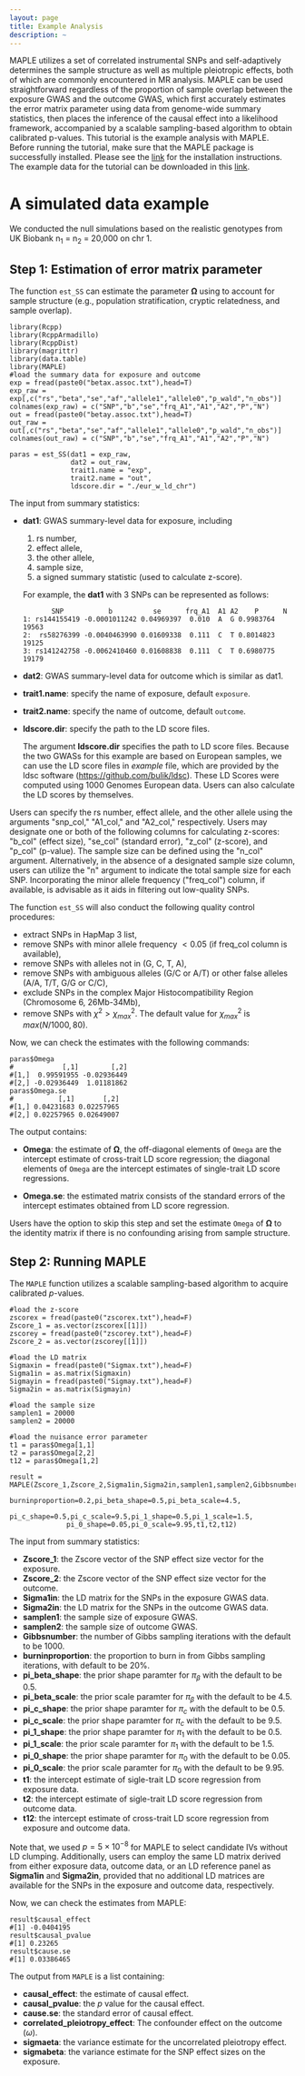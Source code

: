 ```yaml
---
layout: page
title: Example Analysis
description: ~
---
```

MAPLE utilizes a set of correlated instrumental SNPs and self-adaptively determines the sample structure as well as multiple pleiotropic effects, both of which are commonly encountered in MR analysis. MAPLE can be used straightforward regardless of the proportion of sample overlap between the exposure GWAS and the outcome GWAS, which first accurately estimates the error matrix parameter using data from genome-wide summary statistics, then places the inference of the causal effect into a likelihood framework, accompanied by a scalable sampling-based algorithm to obtain calibrated p-values. This tutorial is the example analysis with MAPLE. Before running the tutorial, make sure that the MAPLE package is successfully installed. Please see the [link](02_installation.html) for the installation instructions. The example data for the tutorial can be downloaded in this [link](https://github.com/yuanzhongshang/MAPLE/tree/main/example).

# A simulated data example

We conducted the null simulations based on the realistic genotypes from UK Biobank n<sub>1</sub> = n<sub>2</sub> = 20,000 on chr 1. 

## Step 1: Estimation of error matrix parameter

The function `est_SS` can estimate the parameter $\mathbf{\Omega}$ using to account for sample structure (e.g., population stratification, cryptic relatedness, and sample overlap).

```
library(Rcpp)
library(RcppArmadillo)
library(RcppDist)
library(magrittr)
library(data.table)
library(MAPLE)
#load the summary data for exposure and outcome
exp = fread(paste0("betax.assoc.txt"),head=T)
exp_raw = exp[,c("rs","beta","se","af","allele1","allele0","p_wald","n_obs")] 
colnames(exp_raw) = c("SNP","b","se","frq_A1","A1","A2","P","N")
out = fread(paste0("betay.assoc.txt"),head=T)
out_raw = out[,c("rs","beta","se","af","allele1","allele0","p_wald","n_obs")] 
colnames(out_raw) = c("SNP","b","se","frq_A1","A1","A2","P","N")

paras = est_SS(dat1 = exp_raw,
               dat2 = out_raw,
               trait1.name = "exp",
               trait2.name = "out",
               ldscore.dir = "./eur_w_ld_chr")
```

The input from summary statistics:

* **dat1**: GWAS summary-level data for exposure, including
  1. rs number,
  2. effect allele,
  3. the other allele,
  4. sample size,
  5. a signed summary statistic (used to calculate z-score).
  
    For example, the **dat1** with 3 SNPs can be represented as follows:
     
             SNP           b          se      frq_A1  A1 A2    P      N
      1: rs144155419 -0.0001011242 0.04969397  0.010  A  G 0.9983764 19563
      2:  rs58276399 -0.0040463990 0.01609338  0.111  C  T 0.8014823 19125
      3: rs141242758 -0.0062410460 0.01608838  0.111  C  T 0.6980775 19179
      
* **dat2**: GWAS summary-level data for outcome which is similar as dat1.
* **trait1.name**: specify the name of exposure, default `exposure`.
* **trait2.name**: specify the name of outcome, default `outcome`.
* **ldscore.dir**: specify the path to the LD score files.

   The argument **ldscore.dir** specifies the path to LD score files. Because the two GWASs for this example are based on European samples, we can use the LD score files in *example* file, which are provided by the ldsc software (<https://github.com/bulik/ldsc>). These LD Scores were computed using 1000 Genomes European data. Users can also calculate the LD scores by themselves.

Users can specify the rs number, effect allele, and the other allele using the arguments "snp_col," "A1_col," and "A2_col," respectively. Users may designate one or both of the following columns for calculating z-scores: "b_col" (effect size), "se_col" (standard error), "z_col" (z-score), and "p_col" (p-value). The sample size can be defined using the "n_col" argument. Alternatively, in the absence of a designated sample size column, users can utilize the "n" argument to indicate the total sample size for each SNP. Incorporating the minor allele frequency ("freq_col") column, if available, is advisable as it aids in filtering out low-quality SNPs.

The function `est_SS` will also conduct the following quality control procedures:

* extract SNPs in HapMap 3 list,
* remove SNPs with minor allele frequency $< 0.05$ (if freq_col column is available),
* remove SNPs with alleles not in (G, C, T, A),
* remove SNPs with ambiguous alleles (G/C or A/T) or other false alleles (A/A, T/T, G/G or C/C),
* exclude SNPs in the complex Major Histocompatibility Region (Chromosome 6, 26Mb-34Mb),
* remove SNPs with $\chi^2 > \chi^2_{max}$. The default value for $\chi^2_{max}$ is $max(N/1000, 80)$.

Now, we can check the estimates with the following commands:

```
paras$Omega
#            [,1]        [,2]
#[1,]  0.99591955 -0.02936449
#[2,] -0.02936449  1.01181862
paras$Omega.se
#           [,1]       [,2]
#[1,] 0.04231683 0.02257965
#[2,] 0.02257965 0.02649007
```

The output contains:

* **Omega**: the estimate of $\mathbf\Omega$, the off-diagonal elements of `Omega` are the intercept estimate of cross-trait LD score regression; the diagonal elements of `Omega` are the intercept estimates of single-trait LD score regressions.

* **Omega.se**: the estimated matrix consists of the standard errors of the intercept estimates obtained from LD score regression.

Users have the option to skip this step and set the estimate `Omega` of $\mathbf\Omega$ to the identity matrix if there is no confounding arising from sample structure.

## Step 2: Running MAPLE

The `MAPLE` function utilizes a scalable sampling-based algorithm to acquire calibrated $p$-values.

```
#load the z-score
zscorex = fread(paste0("zscorex.txt"),head=F)
Zscore_1 = as.vector(zscorex[[1]])
zscorey = fread(paste0("zscorey.txt"),head=F)
Zscore_2 = as.vector(zscorey[[1]])

#load the LD matrix
Sigmaxin = fread(paste0("Sigmax.txt"),head=F)
Sigma1in = as.matrix(Sigmaxin)
Sigmayin = fread(paste0("Sigmay.txt"),head=F)
Sigma2in = as.matrix(Sigmayin)

#load the sample size
samplen1 = 20000
samplen2 = 20000

#load the nuisance error parameter
t1 = paras$Omega[1,1]
t2 = paras$Omega[2,2]
t12 = paras$Omega[1,2]

result = MAPLE(Zscore_1,Zscore_2,Sigma1in,Sigma2in,samplen1,samplen2,Gibbsnumber=1000,
              burninproportion=0.2,pi_beta_shape=0.5,pi_beta_scale=4.5,
              pi_c_shape=0.5,pi_c_scale=9.5,pi_1_shape=0.5,pi_1_scale=1.5,
              pi_0_shape=0.05,pi_0_scale=9.95,t1,t2,t12)
```

The input from summary statistics:

* **Zscore_1**: the Zscore vector of the SNP effect size vector for the exposure.
* **Zscore_2**: the Zscore vector of the SNP effect size vector for the outcome. 
* **Sigma1in**: the LD matrix for the SNPs in the exposure GWAS data.
* **Sigma2in**: the LD matrix for the SNPs in the outcome GWAS data.
* **samplen1**: the sample size of exposure GWAS.
* **samplen2**: the sample size of outcome GWAS.
* **Gibbsnumber**: the number of Gibbs sampling iterations with the default to be 1000.
* **burninproportion**:  the proportion to burn in from Gibbs sampling iterations, with default to be 20%.
* **pi_beta_shape**: the prior shape paramter for $\pi_\beta$ with the default to be 0.5.
* **pi_beta_scale**: the prior scale paramter for $\pi_\beta$ with the default to be 4.5.
* **pi_c_shape**: the prior shape paramter for $\pi_c$ with the default to be 0.5.
* **pi_c_scale**: the prior shape paramter for $\pi_c$ with the default to be 9.5.
* **pi_1_shape**: the prior shape paramter for $\pi_1$ with the default to be 0.5.
* **pi_1_scale**: the prior scale paramter for $\pi_1$ with the default to be 1.5.
* **pi_0_shape**: the prior shape paramter for $\pi_0$ with the default to be 0.05.
* **pi_0_scale**: the prior scale paramter for $\pi_0$ with the default to be 9.95.
* **t1**: the intercept estimate of sigle-trait LD score regression from exposure data.
* **t2**: the intercept estimate of sigle-trait LD score regression from outcome data.
* **t12**: the intercept estimate of cross-trait LD score regression from exposure and outcome data.

Note that,  we used $p=5\times{10}^{-8}$ for MAPLE to select candidate IVs without LD clumping. Additionally, users can employ the same LD matrix derived from either exposure data, outcome data, or an LD reference panel as **Sigma1in** and **Sigma2in**, provided that no additional LD matrices are available for the SNPs in the exposure and outcome data, respectively.

Now, we can check the estimates from MAPLE:

```
result$causal_effect
#[1] -0.0404195
result$causal_pvalue
#[1] 0.23265
result$cause.se
#[1] 0.03386465
```

The output from `MAPLE` is a list containing:

* **causal_effect**: the estimate of causal effect.
* **causal_pvalue**: the $p$ value for the causal effect.
* **cause.se**: the standard error of causal effect.
* **correlated_pleiotropy_effect**: The confounder effect on the outcome ($\omega$).
* **sigmaeta**: the variance estimate for the uncorrelated pleiotropy effect.
* **sigmabeta**: the variance estimate for the SNP effect sizes on the exposure.
